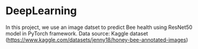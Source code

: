 # DeepLearning
In this project, we use an image datset to predict Bee health using ResNet50 model in PyTorch framework. Data source: Kaggle dataset (https://www.kaggle.com/datasets/jenny18/honey-bee-annotated-images)
